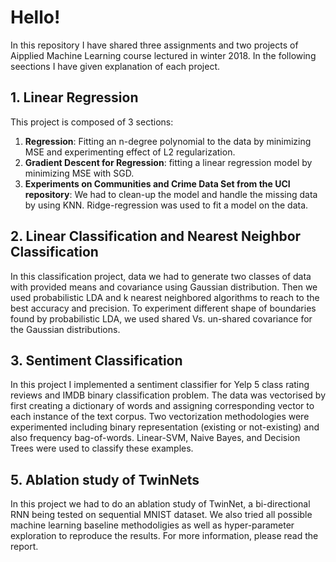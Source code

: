 # Hello!
In this repository I have shared three assignments and two projects of Aipplied Machine Learning course lectured in winter 2018. In the following seections I have given explanation of each project. 

## 1. Linear Regression
This project is composed of 3 sections:
1. **Regression**: Fitting an n-degree polynomial to the data by minimizing MSE and experimenting effect of L2 regularization. 
2. **Gradient Descent for Regression**: fitting a linear regression model by minimizing MSE with SGD. 
3. **Experiments on Communities and Crime Data Set from the UCI repository**: We had to clean-up the model and handle the missing data by using KNN. Ridge-regression was used to fit a model on the data. 

## 2. Linear Classification and Nearest Neighbor Classification
In this classification project, data we had to generate two classes of data with provided means and covariance using Gaussian distribution. Then we used probabilistic LDA and k nearest neighbored algorithms to reach to the best accuracy and precision. To experiment different shape of boundaries found by probabilistic LDA, we used shared Vs. un-shared covariance for the Gaussian distributions. 

## 3. Sentiment Classification
In this project I implemented a sentiment classifier for Yelp 5 class rating reviews and IMDB binary classification problem. The data was vectorised by first creating a dictionary of words and assigning corresponding vector to each instance of the text corpus. Two vectorization methodologies were experimented including binary representation (existing or not-existing) and also frequency bag-of-words. Linear-SVM, Naive Bayes, and Decision Trees were used to classify these examples. 
	
## 5. Ablation study of TwinNets
In this project we had to do an ablation study of TwinNet, a bi-directional RNN being tested on sequential MNIST dataset. We also tried all possible machine learning baseline methodoligies as well as hyper-parameter exploration to reproduce the results. For more information, please read the report. 
